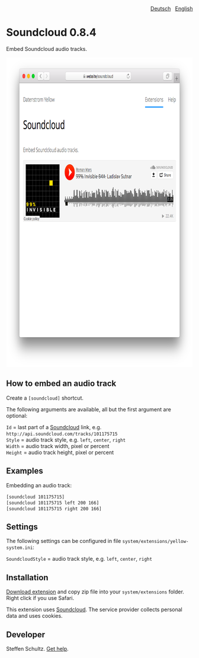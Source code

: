 <p align="right"><a href="README-de.md">Deutsch</a> &nbsp; <a href="README.md">English</a></p>

Soundcloud 0.8.4
================
Embed Soundcloud audio tracks.

<p align="center"><img src="soundcloud-screenshot.png?raw=true" width="795" height="836" alt="Screenshot"></p>

## How to embed an audio track

Create a `[soundcloud]` shortcut.
 
The following arguments are available, all but the first argument are optional:

`Id` = last part of a [Soundcloud](https://soundcloud.com) link, e.g. `http://api.soundcloud.com/tracks/101175715`  
`Style` = audio track style, e.g. `left`, `center`, `right`  
`Width` = audio track width, pixel or percent  
`Height` = audio track height, pixel or percent   

## Examples

Embedding an audio track:

    [soundcloud 101175715]
    [soundcloud 101175715 left 200 166]
    [soundcloud 101175715 right 200 166]

## Settings

The following settings can be configured in file `system/extensions/yellow-system.ini`:

`SoundcloudStyle` = audio track style, e.g. `left`, `center`, `right`  

## Installation

[Download extension](https://github.com/datenstrom/yellow-extensions/raw/master/zip/soundcloud.zip) and copy zip file into your `system/extensions` folder. Right click if you use Safari.

This extension uses [Soundcloud](https://soundcloud.com). The service provider collects personal data and uses cookies.

## Developer

Steffen Schultz. [Get help](https://github.com/schulle4u/yellow-extensions-schulle4u/issues).
